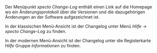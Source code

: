 <!DOCTYPE html>
<html>
<head>
<meta charset="utf-8">
<meta name="viewport" content="width=device-width, initial-scale=1.0">
<title>600_xpecto_Change_Log.md</title>
<link rel="stylesheet" href="https://stackedit.io/res-min/themes/base.css" />
<script type="text/javascript" src="https://cdn.mathjax.org/mathjax/latest/MathJax.js?config=TeX-AMS_HTML"></script>
</head>
<body><div class="container"><p>Der Menüpunkt <em>xpecto Change-Log</em> enthält einen Link auf die Homepage wo ein Änderungsprotokoll über die  Versionen und die dazugehörigen Änderungen an der Software aufgezeichnet ist.</p>

<p>In der klassischen Menü-Ansicht ist der Changelog unter Menü <em>Hilfe → xpecto Change-Log</em> zu finden.</p>

<p>In der modernen Menü-Ansicht ist der Changelog unter die Registerkarte <em>Hilfe</em> Gruppe <em>Informationen</em> zu finden.</p>

<p><img src="http://xpecto.github.io/docs/img/img_1462270589484.png" alt="" title=""></p></div></body>
</html>